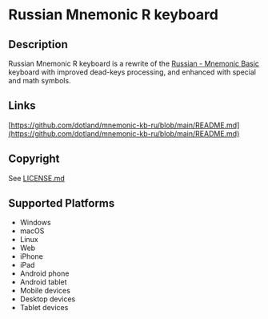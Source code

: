 Russian Mnemonic R keyboard
==============

Description
-----------
Russian Mnemonic R keyboard is a rewrite of the [Russian - Mnemonic Basic](https://help.keyman.com/keyboard/basic_kbdrum/) keyboard with improved dead-keys processing, and enhanced with special and math symbols.

Links
-----
[https://github.com/dotland/mnemonic-kb-ru/blob/main/README.md](https://github.com/dotland/mnemonic-kb-ru/blob/main/README.md)

Copyright
---------
See [LICENSE.md](LICENSE.md)

Supported Platforms
-------------------
 * Windows
 * macOS
 * Linux
 * Web
 * iPhone
 * iPad
 * Android phone
 * Android tablet
 * Mobile devices
 * Desktop devices
 * Tablet devices

